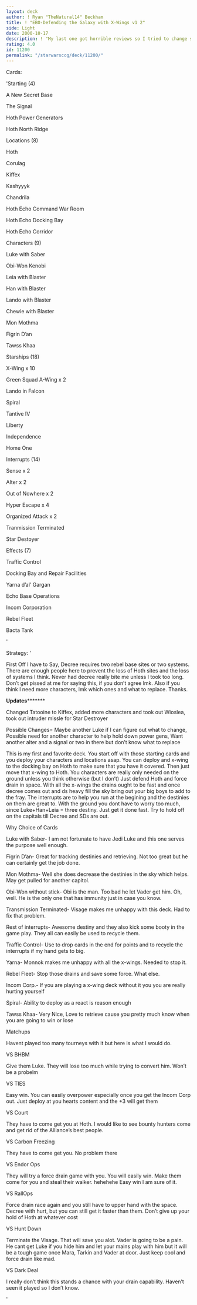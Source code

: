 ```yaml
---
layout: deck
author: ! Ryan "TheNatural14" Beckham
title: ! "EBO-Defending the Galaxy with X-Wings v1 2"
side: Light
date: 2000-10-17
description: ! "My last one got horrible reviews so I tried to change some things to meet the suggestions.  Please rate and review again.  Updated cards and explanations."
rating: 4.0
id: 11200
permalink: "/starwarsccg/deck/11200/"
---
```

Cards: 

'Starting (4)

A New Secret Base

The Signal

Hoth Power Generators

Hoth North Ridge


Locations (8)

Hoth

Corulag

Kiffex

Kashyyyk

Chandrila

Hoth Echo Command War Room

Hoth Echo Docking Bay

Hoth Echo Corridor


Characters (9)

Luke with Saber

Obi-Won Kenobi

Leia with Blaster

Han with Blaster 

Lando with Blaster

Chewie with Blaster

Mon Mothma

Figrin D’an

Tawss Khaa


Starships (18)

X-Wing x 10

Green Squad A-Wing x 2

Lando in Falcon

Spiral

Tantive IV

Liberty

Independence

Home One


Interrupts (14)

Sense x 2

Alter x 2

Out of Nowhere x 2

Hyper Escape x 4

Organized Attack x 2

Tranmission Terminated

Star Destoyer


Effects (7)

Traffic Control

Docking Bay and Repair Facilities

Yarna d’al’ Gargan

Echo Base Operations

Incom Corporation

Rebel Fleet

Bacta Tank

'

Strategy: '

First Off I have to Say, Decree requires two rebel base sites or two systems.  There are enough people here to prevent the loss of Hoth sites and the loss of systems I think.  Never had decree really bite me unless I took too long.  Don’t get pissed at me for saying this, if you don’t agree lmk.  Also if you think I need more characters, lmk which ones and what to replace.  Thanks.



******************Updates*************************

Changed Tatooine to Kiffex,  added more characters and took out Wioslea, took out intruder missle for Star Destroyer


Possible Changes=  Maybe another Luke if I can figure out what to change, Possible need for another character to help hold down power gens, Want another alter and a signal or two in there but don’t know what to replace


This is my first and favorite deck.  You start off with those starting cards and you deploy your characters and locations asap.  You can deploy and x-wing to the docking bay on Hoth to make sure that you have it covered.  Then just move that x-wing to Hoth.  You characters are really only needed on the ground unless you think otherwise (but I don’t)  Just defend Hoth and force drain in space.  With all the x-wings the drains ought to be fast and once decree comes out and ds heavy fill the sky bring out your big boys to add to the fray.  The interrupts are to help you run at the begining and the destinies on them are great to.  With the ground you dont have to worry too much, since Luke+Han+Leia = three destiny.  Just get it done fast.  Try to hold off on the capitals till Decree and SDs are out.


Why Choice of Cards

Luke with Saber- I am not fortunate to have Jedi Luke and this one serves the purpose well enough.

Figrin D’an- Great for tracking destinies and retrieving.  Not too great but he can certainly get the job done.

Mon Mothma- Well she does decrease the destinies in the sky which helps.  May get pulled for another capitol.

Obi-Won without stick- Obi is the man.  Too bad he let Vader get him.  Oh, well.  He is the only one that has immunity just in case you know.

Transmission Terminated- Visage makes me unhappy with this deck.  Had to fix that problem.

Rest of interrupts- Awesome destiny and they also kick some booty in the game play.  They all can easily be used to recycle them.

Traffic Control- Use to drop cards in the end for points and to recycle the interrupts if my hand gets to big.

Yarna- Monnok makes me unhappy with all the x-wings.  Needed to stop it.

Rebel Fleet- Stop those drains and save some force.  What else.

Incom Corp.-  If you are playing a x-wing deck without it you you are really hurting yourself

Spiral- Ability to deploy as a react is reason enough

Tawss Khaa- Very Nice,  Love to retrieve cause you pretty much know when you are going to win or lose


Matchups

Havent played too many tourneys with it but here is what I would do.

VS BHBM

Give them Luke.  They will lose too much while trying to convert him.  Won’t be a probelm

VS TIES

Easy win.  You can easily overpower especially once you get the Incom Corp out.  Just deploy at you hearts content and the +3 will get them

VS Court

They have to come get you at Hoth.  I would like to see bounty hunters come and get rid of the Alliance’s best people.

VS Carbon Freezing

They have to come get you.  No problem there

VS Endor Ops

They will try a force drain game with you.  You will easily win.  Make them come for you and steal their walker.  hehehehe  Easy win I am sure of it.

VS RallOps

Force drain race again and you still have to upper hand with the space.  Decree with hurt, but you can still get it faster than them.  Don’t give up your hold of Hoth at whatever cost

VS Hunt Down

Terminate the Visage.  That will save you alot.  Vader is going to be a pain.  He cant get Luke if you hide him and let your mains play with him but it will be a tough game once Mara, Tarkin and Vader at door.  Just keep cool and force drain like mad.

VS Dark Deal

I really don’t think this stands a chance with your drain capability.  Haven’t seen it played so I don’t know.

'
